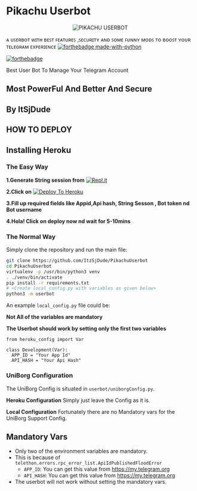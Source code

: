 # Pikachu Userbot 

<p align="center">
<img src="https://telegra.ph/file/9987086d1312275151b24.png" alt="PIKACHU USERBOT">

ᴀ ᴜꜱᴇʀʙᴏᴛ ᴡɪᴛʜ ʙᴇꜱᴛ ꜰᴇᴀᴛᴜʀᴇꜱ ,ꜱᴇᴄᴜʀɪᴛʏ ᴀɴᴅ ꜱᴏᴍᴇ ꜰᴜɴɴʏ ᴍᴏᴅꜱ ᴛᴏ ʙᴏᴏꜱᴛ ʏᴏᴜʀ ᴛᴇʟᴇɢʀᴀᴍ ᴇxᴘᴇʀɪᴇɴᴄᴇ
[![forthebadge made-with-python](http://ForTheBadge.com/images/badges/made-with-python.svg)](https://www.python.org/)

[![forthebadge](https://forthebadge.com/images/badges/built-with-love.svg)](https://github.com/ItzSjDude/PikachuUserbot)


Best User Bot To Manage Your Telegram Account 
## Most PowerFul And Better And Secure

## **By ItSjDude**
## HOW TO DEPLOY 

## Installing Heroku 

### The Easy Way

**1.Generate String session from** [![Repl.it](https://img.shields.io/badge/REPL%20RUN-Run%20Online-blue.svg)](http://userbot.itzsjdude.repl.run/)

**2.Click on** [![Deploy To Heroku](https://www.herokucdn.com/deploy/button.svg)](https://heroku.com/deploy?template=https://github.com/ItzSjDude/PikachuUserbot)
 
**3.Fill up required fields like Appid,Api hash, String Sesson , Bot token nd Bot username**

**4.Hola! Click on deploy now nd wait for 5-10mins**

### The Normal Way

Simply clone the repository and run the main file:
```sh
git clone https://github.com/ItzSjDude/PikachuUserbot
cd PikachuUserbot
virtualenv -p /usr/bin/python3 venv
. ./venv/bin/activate
pip install -r requirements.txt
# <Create local_config.py with variables as given below>
python3 -m userbot
```

An example `local_config.py` file could be:

**Not All of the variables are mandatory**

__The Userbot should work by setting only the first two variables__

```python3
from heroku_config import Var

class Development(Var):
  APP_ID = "Your App Id"
  API_HASH = "Your Api Hash"
```


### UniBorg Configuration


The UniBorg Config is situated in `userbot/uniborgConfig.py`.

**Heroku Configuration**
Simply just leave the Config as it is.

**Local Configuration**
Fortunately there are no Mandatory vars for the UniBorg Support Config.

## Mandatory Vars

- Only two of the environment variables are mandatory.
- This is because of `telethon.errors.rpc_error_list.ApiIdPublishedFloodError`
    - `APP_ID`:   You can get this value from https://my.telegram.org
    - `API_HASH`:   You can get this value from https://my.telegram.org
- The userbot will not work without setting the mandatory vars.

